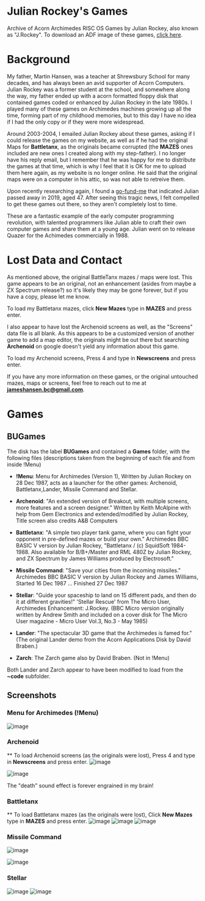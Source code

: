 # Julian Rockey's Games
Archive of Acorn Archimedes RISC OS Games by Julian Rockey, also known as "J.Rockey". To download an ADF image of these games, [click here](https://github.com/jameshansen/JulianRockeyGames/releases).

# Background
My father, Martin Hansen, was a teacher at Shrewsbury School for many decades, and has always been an avid supporter of Acorn Computers. Julian Rockey was a former student at the school, and somewhere along the way, my father ended up with a acorn formatted floppy disk that contained games coded or enhanced by Julian Rockey in the late 1980s. I played many of these games on Archimedes machines growing up all the time, forming part of my childhood memories, but to this day I have no idea if I had the only copy or if they were more widespread.

Around 2003-2004, I emailed Julian Rockey about these games, asking if I could release the games on my website, as well as if he had the original Maps for **Battletanx**, as the originals became corrupted (the **MAZES** ones included are new ones I created along with my step-father). I no longer have his reply email, but I remember that he was happy for me to distribute the games at that time, which is why I feel that it is OK for me to upload them here again, as my website is no longer online. He said that the original maps were on a computer in his attic, so was not able to retreive them.

Upon recently researching again, I found a [go-fund-me](https://www.gofundme.com/f/fund-for-bump) that indicated Julian passed away in 2019, aged 47. After seeing this tragic news, I felt compelled to get these games out there, so they aren't completely lost to time.

These are a fantastic example of the early computer programming revolution, with talented programmers like Julian able to craft their own computer games and share them at a young age. Julian went on to release Quazer for the Achimedes commercially in 1988.

# Lost Data and Contact
As mentioned above, the original BattleTanx mazes / maps were lost. This game appears to be an original, not an enhancement (asides from maybe a ZX Spectrum release?) so it's likely they may be gone forever, but if you have a copy, please let me know.

To load my Battletanx mazes, click **New Mazes** type in **MAZES** and press enter.

I also appear to have lost the Archenoid screens as well, as the "Screens" data file is all blank. As this appears to be a customized version of another game to add a map editor, the originals might be out there but searching **Archenoid** on google doesn't yield any information about this game.

To load my Archenoid screens, Press 4 and type in **Newscreens** and press enter.

If you have any more information on these games, or the original untouched mazes, maps or screens, feel free to reach out to me at **jameshansen.bc@gmail.com**.

# Games

## BUGames
The disk has the label **BUGames** and contained a **Games** folder, with the following files (descriptions taken from the beginning of each file and from inside !Menu)

* **!Menu**: Menu for Archimedes (Version 1), Written by Julian Rockey on 28 Dec 1987, acts as a launcher for the other games: Archenoid, Battletanx,Lander, Missile Command and Stellar.
  
* **Archenoid**:
"An extended version of Breakout, with multiple screens, more features and a screen designer."
Written by Keith McAlpine with help from Gem Electronics and extended/modified by Julian Rockey, Title screen also credits A&B Computers

* **Battletanx**:
"A simple two player tank game, where you can fight your opponent in pre-defined mazes or build your own."
Archimedes BBC BASIC V version by Julian Rockey, "Battletanx / (c) SquidSoft 1984-1988. Also available for B/B+/Master and RML 480Z by Julian Rockey, and ZX Spectrum by James Williams produced by Electrosoft."

* **Missile Command**:
"Save your cities from the incoming missiles."
Archimedes BBC BASIC V version by Julian Rockey and James Williams, Started 16 Dec 1987 ... Finished 27 Dec 1987

* **Stellar**:
"Guide your spaceship to land on 15 different pads, and then do it at different gravities!"
'Stellar Rescue' from The Micro User, Archimedes Enhancement: J.Rockey.
(BBC Micro version originally written by	Andrew Smith and included on a cover disk for The Micro User magazine - Micro User Vol.3, No.3 - May 1985)

* **Lander**:
"The spectacular 3D game that the Archimedes is famed for."
(The original Lander demo from the Acorn Applications Disk by David Braben.)

* **Zarch**: The Zarch game also by David Braben. (Not in !Menu)

Both Lander and Zarch appear to have been modified to load from the **~code** subfolder.

## Screenshots
### Menu for Archimedes (!Menu)
![image](https://github.com/user-attachments/assets/52a52c6b-4d7f-4bb2-aeef-f3e9774ce43c)

### Archenoid
** To load Archenoid screens (as the originals were lost), Press 4 and type in **Newscreens** and press enter.
![image](https://github.com/user-attachments/assets/b1c2e750-a788-42c8-b0e8-c50cb46f44c7)

![image](https://github.com/user-attachments/assets/d7d19a8b-78a2-467f-906e-b07449d718cf)


The "death" sound effect is forever engrained in my brain!

### Battletanx
** To load Battletanx mazes (as the originals were lost), Click **New Mazes** type in **MAZES** and press enter.
![image](https://github.com/user-attachments/assets/949a2212-1680-42ad-8a2c-7f8bb9fed813)
![image](https://github.com/user-attachments/assets/d21b52c7-c4dc-41d0-8977-142e8063c310)
![image](https://github.com/user-attachments/assets/0019eaaa-d4db-4d6b-bddb-6c93ea37a102)

### Missile Command
![image](https://github.com/user-attachments/assets/cd722c71-2643-46ee-9cb8-9248a822d218)

![image](https://github.com/user-attachments/assets/bb047968-7a30-4d62-83c9-a6c490776dfd)


### Stellar
![image](https://github.com/user-attachments/assets/0d8cdbbf-55dd-465d-a170-06052adf47d8)
![image](https://github.com/user-attachments/assets/39b1e175-bdd0-46ec-bd67-80202e834b0a)







